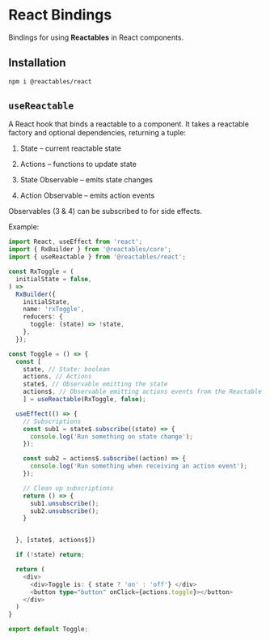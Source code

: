 # React Bindings

Bindings for using **Reactables** in React components.

## Installation <a name="installation"></a>

```bash
npm i @reactables/react
```
## `useReactable` <a name="use-reactable"></a>

A React hook that binds a reactable to a component.
It takes a reactable factory and optional dependencies, returning a tuple:

1. State – current reactable state

1. Actions – functions to update state

1. State Observable – emits state changes

1. Action Observable – emits action events

Observables (3 & 4) can be subscribed to for side effects.

Example:

```typescript
import React, useEffect from 'react';
import { RxBuilder } from '@reactables/core';
import { useReactable } from '@reactables/react';

const RxToggle = (
  initialState = false,
) =>
  RxBuilder({
    initialState,
    name: 'rxToggle',
    reducers: {
      toggle: (state) => !state,
    },
  });

const Toggle = () => {
  const [
    state, // State: boolean
    actions, // Actions
    state$, // Observable emitting the state
    actions$, // Observable emitting actions events from the Reactable
    ] = useReactable(RxToggle, false);

  useEffect(() => {
    // Subscriptions
    const sub1 = state$.subscribe((state) => {
      console.log('Run something on state change');
    });

    const sub2 = actions$.subscribe((action) => {
      console.log('Run something when receiving an action event');
    });

    // Clean up subscriptions
    return () => {
      sub1.unsubscribe();
      sub2.unsubscribe();
    }


  }, [state$, actions$])

  if (!state) return;

  return (
    <div>
      <div>Toggle is: { state ? 'on' : 'off'} </div>
      <button type="button" onClick={actions.toggle}></button>
    </div>
  )
}

export default Toggle;

```
